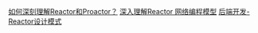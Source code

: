 


[如何深刻理解Reactor和Proactor？](https://www.zhihu.com/question/26943938)
[深入理解Reactor 网络编程模型](https://zhuanlan.zhihu.com/p/93612337)
[后端开发-Reactor设计模式](https://zhuanlan.zhihu.com/p/394310847)